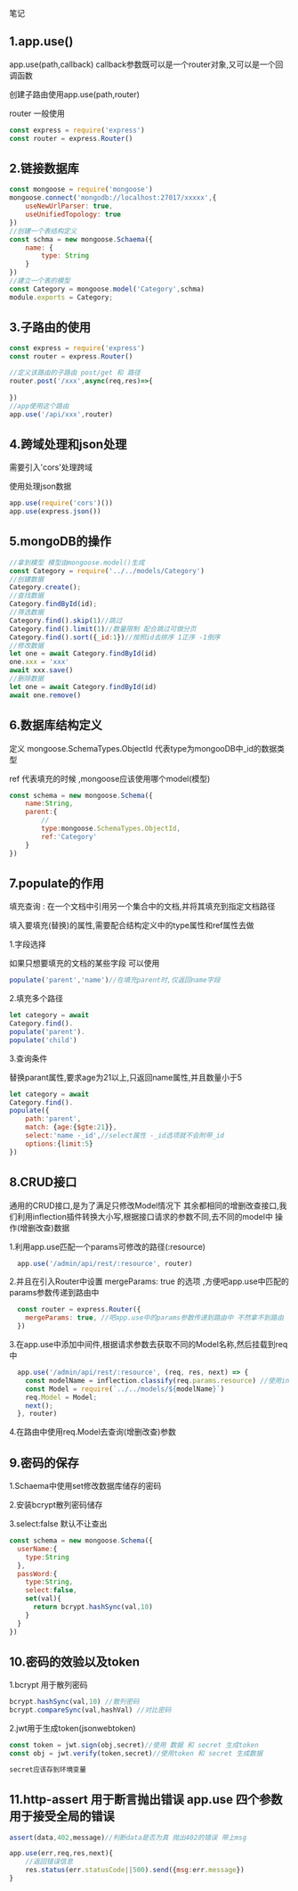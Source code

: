 笔记

## 1.app.use()

app.use(path,callback) callback参数既可以是一个router对象,又可以是一个回调函数

创建子路由使用app.use(path,router)

router 一般使用

```js
const express = require('express')
const router = express.Router()
```

## 2.链接数据库

```js
const mongoose = require('mongoose')
mongoose.connect('mongodb://localhost:27017/xxxxx',{
    useNewUrlParser: true,
    useUnifiedTopology: true
})
//创建一个表结构定义
const schma = new mongoose.Schaema({
	name: {
    	type: String
  	}
})
//建立一个表的模型
const Category = mongoose.model('Category',schma)
module.exports = Category;
```

## 3.子路由的使用

```js
const express = require('express')
const router = express.Router()

//定义该路由的子路由 post/get 和 路径
router.post('/xxx',async(req,res)=>{
    
})
//app使用这个路由
app.use('/api/xxx',router)
```

## 4.跨域处理和json处理

需要引入'cors'处理跨域

使用处理json数据

```js
app.use(require('cors')())
app.use(express.json())
```



## 5.mongoDB的操作

```js
//拿到模型 模型由mongoose.model()生成
const Category = require('../../models/Category')
//创建数据
Category.create();
//查找数据
Category.findById(id);
//筛选数据
Category.find().skip(1)//跳过
Category.find().limit(1)//数量限制 配合跳过可做分页
Category.find().sort({_id:1})//按照id去排序 1正序 -1倒序
//修改数据
let one = await Category.findById(id)
one.xxx = 'xxx'
await xxx.save()
//删除数据
let one = await Category.findById(id)
await one.remove()

```



## 6.数据库结构定义

定义 mongoose.SchemaTypes.ObjectId 代表type为mongooDB中_id的数据类型

ref 代表填充的时候 ,mongoose应该使用哪个model(模型) 

```js
const schema = new mongoose.Schema({
    name:String,
    parent:{
        //
        type:mongoose.SchemaTypes.ObjectId,
        ref:'Category'
    }
})
```



## 7.populate的作用

填充查询 : 在一个文档中引用另一个集合中的文档,并将其填充到指定文档路径

填入要填充(替换)的属性,需要配合结构定义中的type属性和ref属性去做



1.字段选择

如果只想要填充的文档的某些字段 可以使用

```js
populate('parent','name')//在填充parent时,仅返回name字段
```

2.填充多个路径

```js
let category = await 
Category.find().
populate('parent').
populate('child')
```

3.查询条件 

替换parant属性,要求age为21以上,只返回name属性,并且数量小于5

```js
let category = await 
Category.find().
populate({
	path:'parent',
	match: {age:{$gte:21}},
	select:'name -_id',//select属性 -_id选项就不会附带_id
	options:{limit:5}
})
```



## 8.CRUD接口

通用的CRUD接口,是为了满足只修改Model情况下 其余都相同的增删改查接口,我们利用inflection插件转换大小写,根据接口请求的参数不同,去不同的model中 操作(增删改查)数据

1.利用app.use匹配一个params可修改的路径(:resource)

```js
  app.use('/admin/api/rest/:resource', router)
```

2.并且在引入Router中设置 mergeParams: true 的选项 ,方便吧app.use中匹配的params参数传递到路由中

```js
  const router = express.Router({
    mergeParams: true, //吧app.use中的params参数传递到路由中 不然拿不到路由
  })
```

3.在app.use中添加中间件,根据请求参数去获取不同的Model名称,然后挂载到req中

```js
  app.use('/admin/api/rest/:resource', (req, res, next) => {
    const modelName = inflection.classify(req.params.resource) //使用inflection转换名称
    const Model = require(`../../models/${modelName}`)
    req.Model = Model;
    next();
  }, router)
```

4.在路由中使用req.Model去查询(增删改查)参数



## 9.密码的保存

1.Schaema中使用set修改数据库储存的密码

2.安装bcrypt散列密码储存

3.select:false 默认不让查出

```js
const schema = new mongoose.Schema({
  userName:{
    type:String
  },
  passWord:{
    type:String,
    select:false,
    set(val){
      return bcrypt.hashSync(val,10)
    }
  }
})
```



## 10.密码的效验以及token

1.bcrypt 用于散列密码

```js
bcrypt.hashSync(val,10) //散列密码
bcrypt.compareSync(val,hashVal) //对比密码
```

2.jwt用于生成token(jsonwebtoken)

```js
const token = jwt.sign(obj,secret)//使用 数据 和 secret 生成token
const obj = jwt.verify(token,secret)//使用token 和 secret 生成数据

secret应该存到环境变量
```



## 11.http-assert 用于断言抛出错误  app.use 四个参数用于接受全局的错误

```js
assert(data,402,message)//判断data是否为真 抛出402的错误 带上msg

app.use(err,req,res,next){
    //返回错误信息
	res.status(err.statusCode||500).send({msg:err.message})
}
```

